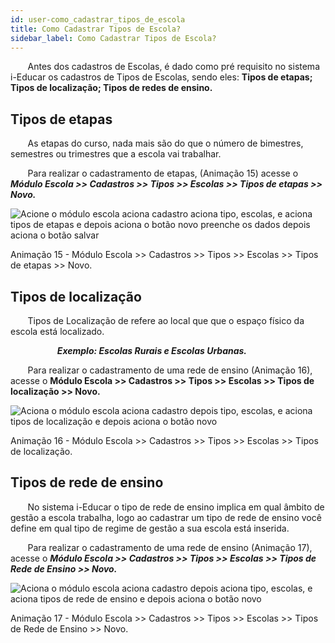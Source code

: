 ```yaml
---
id: user-como_cadastrar_tipos_de_escola
title: Como Cadastrar Tipos de Escola?
sidebar_label: Como Cadastrar Tipos de Escola?
---
```


&nbsp;&nbsp;&nbsp;&nbsp;&nbsp;&nbsp;&nbsp;Antes dos cadastros de Escolas, é dado como pré requisito no sistema i-Educar os cadastros de Tipos de Escolas, sendo eles: **Tipos de etapas;  Tipos de localização; Tipos de redes de ensino.**

## Tipos de etapas

&nbsp;&nbsp;&nbsp;&nbsp;&nbsp;&nbsp;&nbsp;As etapas do curso, nada mais são do que o número de bimestres, semestres ou trimestres que a escola vai trabalhar.

&nbsp;&nbsp;&nbsp;&nbsp;&nbsp;&nbsp;&nbsp;Para realizar o cadastramento de etapas, (Animação 15) acesse o ***Módulo Escola >> Cadastros >> Tipos >> Escolas >> Tipos de etapas >> Novo.***

![Acione o módulo escola aciona cadastro aciona tipo, escolas, e aciona tipos de etapas e depois aciona o botão novo preenche os dados depois aciona o botão salvar](/img/treinamento_gifs/cadastrar_tipo_de_etapas.gif)

<p class="centerText">Animação 15 - Módulo Escola >> Cadastros >> Tipos >> Escolas >> Tipos de etapas >> Novo.</p>

## Tipos de localização

&nbsp;&nbsp;&nbsp;&nbsp;&nbsp;&nbsp;&nbsp;Tipos de Localização de refere ao local que que o espaço físico da escola está localizado. 

&nbsp;&nbsp;&nbsp;&nbsp;&nbsp;&nbsp;&nbsp;&nbsp;&nbsp;&nbsp;&nbsp;&nbsp;&nbsp;&nbsp;&nbsp;&nbsp;&nbsp;&nbsp;&nbsp;***Exemplo: Escolas Rurais e Escolas Urbanas.***

&nbsp;&nbsp;&nbsp;&nbsp;&nbsp;&nbsp;&nbsp;Para realizar o cadastramento de uma rede de ensino (Animação 16), acesse o **Módulo Escola >> Cadastros >> Tipos >> Escolas >> Tipos de localização >> Novo.**

![Aciona o módulo escola aciona cadastro depois tipo, escolas, e aciona tipos de localização e depois aciona o botão novo](/img/treinamento_gifs/cadastrar_tipos_de_localizacao.gif)

<p class="centerText">Animação 16 - Módulo Escola >> Cadastros >> Tipos >> Escolas >> Tipos de localização.</p>

## Tipos de rede de ensino

&nbsp;&nbsp;&nbsp;&nbsp;&nbsp;&nbsp;&nbsp;No sistema i-Educar o tipo de rede de ensino implica em qual âmbito de gestão a escola trabalha, logo ao cadastrar um tipo de rede de ensino você define em qual tipo de regime de gestão a sua escola está inserida.

&nbsp;&nbsp;&nbsp;&nbsp;&nbsp;&nbsp;&nbsp;Para realizar o cadastramento de uma rede de ensino (Animação 17), acesse o ***Módulo Escola >> Cadastros >> Tipos >> Escolas >> Tipos de Rede de Ensino >> Novo.***

![Aciona o módulo escola aciona cadastro depois aciona tipo, escolas, e aciona tipos de rede de ensino e depois aciona o botão novo](/img/treinamento_gifs/cadastrar_tipos_de_rede_de_ensino.gif)

<p class="centerText">Animação 17 - Módulo Escola >> Cadastros >> Tipos >> Escolas >> Tipos de Rede de Ensino >> Novo.</p>